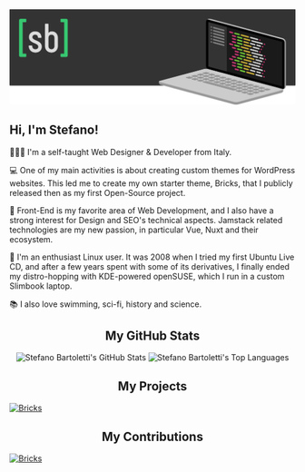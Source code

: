 <img src="images/cover.png" alt="Stefano Bartoletti">

## Hi, I'm Stefano! 

👨🏻‍💻 I'm a self-taught Web Designer & Developer from Italy.

💻 One of my main activities is about creating custom themes for WordPress websites. This led me to create my own starter theme, Bricks, that I publicly released then as my first Open-Source project.

🎨 Front-End is my favorite area of Web Development, and I also have a strong interest for Design and SEO's technical aspects. Jamstack related technologies are my new passion, in particular Vue, Nuxt and their ecosystem.

🐧 I'm an enthusiast Linux user. It was 2008 when I tried my first Ubuntu Live CD, and after a few years spent with some of its derivatives, I finally ended my distro-hopping with KDE-powered openSUSE, which I run in a custom Slimbook laptop.

📚 I also love swimming, sci-fi, history and science.

<h2 align="center">My GitHub Stats</h2>

<p align="center">
    <img src="https://github-readme-stats.vercel.app/api?username=stefanobartoletti&count_private=true&show_icons=true&bg_color=333333&title_color=37c871&icon_color=37c871&text_color=dddddd&line_height=20" alt="Stefano Bartoletti's GitHub Stats">
    <img src="https://github-readme-stats.vercel.app/api/top-langs/?username=stefanobartoletti&show_icons=true&bg_color=333333&title_color=37c871&icon_color=37c871&text_color=dddddd&layout=compact&langs_count=6" alt="Stefano Bartoletti's Top Languages">
</p>

<h2 align="center">My Projects</h2>

[![Bricks](https://github-readme-stats.vercel.app/api/pin/?username=stefanobartoletti&repo=bricks&bg_color=333333&title_color=37c871&icon_color=37c871&text_color=dddddd)](https://github.com/stefanobartoletti/bricks)

<h2 align="center">My Contributions</h2>

[![Bricks](https://github-readme-stats.vercel.app/api/pin/?username=keeferrourke&repo=la-capitaine-icon-theme&bg_color=333333&title_color=37c871&icon_color=37c871&text_color=dddddd)](https://github.com/keeferrourke/la-capitaine-icon-theme)